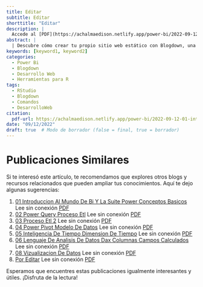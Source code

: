 ```yaml
---
title: Editar
subtitle: Editar
shorttitle: "Editar"
description: |
  Accede al [PDF](https://achalmaedison.netlify.app/power-bi/2022-09-12-01-introduccion-al-mundo-de-bi-y-la-suite-power-conceptos-basicos/index.pdf) completo aquí.
abstract: |
  | Descubre cómo crear tu propio sitio web estático con Blogdown, una herramienta poderosa que combina R Markdown y Hugo. Aprende a usar comandos sencillos para personalizar, construir y alojar tu sitio web de manera fácil y rápida. ¡Comienza tu proyecto web hoy mismo!
keywords: [keyword1, keyword2]
categories:
  - Power Bi
  - Blogdown
  - Desarrollo Web
  - Herramientas para R
tags:
  - RStudio
  - Blogdown
  - Comandos
  - DesarrolloWeb
citation:
  pdf-url: https://achalmaedison.netlify.app/power-bi/2022-09-12-01-introduccion-al-mundo-de-bi-y-la-suite-power-conceptos-basicos/index.pdf
date: "09/12/2022"
draft: true  # Modo de borrador (false = final, true = borrador)
---
```







# Publicaciones Similares

Si te interesó este artículo, te recomendamos que explores otros blogs y recursos relacionados que pueden ampliar tus conocimientos. Aquí te dejo algunas sugerencias:


1. [01 Introduccion Al Mundo De Bi Y La Suite Power Conceptos Basicos](https://achalmaedison.netlify.app/herramientas-oficina/power-bi/2022-09-12-01-introduccion-al-mundo-de-bi-y-la-suite-power-conceptos-basicos) Lee sin conexión [PDF](https://achalmaedison.netlify.app/herramientas-oficina/power-bi/2022-09-12-01-introduccion-al-mundo-de-bi-y-la-suite-power-conceptos-basicos/index.pdf)
2. [02 Power Query Proceso Etl](https://achalmaedison.netlify.app/herramientas-oficina/power-bi/2022-09-19-02-power-query-proceso-etl) Lee sin conexión [PDF](https://achalmaedison.netlify.app/herramientas-oficina/power-bi/2022-09-19-02-power-query-proceso-etl/index.pdf)
3. [03 Proceso Etl 2](https://achalmaedison.netlify.app/herramientas-oficina/power-bi/2022-09-26-03-proceso-etl-2) Lee sin conexión [PDF](https://achalmaedison.netlify.app/herramientas-oficina/power-bi/2022-09-26-03-proceso-etl-2/index.pdf)
4. [04 Power Pivot Modelo De Datos](https://achalmaedison.netlify.app/herramientas-oficina/power-bi/2022-10-03-04-power-pivot-modelo-de-datos) Lee sin conexión [PDF](https://achalmaedison.netlify.app/herramientas-oficina/power-bi/2022-10-03-04-power-pivot-modelo-de-datos/index.pdf)
5. [05 Inteligencia De Tiempo Dimension De Tiempo](https://achalmaedison.netlify.app/herramientas-oficina/power-bi/2022-10-10-05-inteligencia-de-tiempo-dimension-de-tiempo) Lee sin conexión [PDF](https://achalmaedison.netlify.app/herramientas-oficina/power-bi/2022-10-10-05-inteligencia-de-tiempo-dimension-de-tiempo/index.pdf)
6. [06 Lenguaje De Analisis De Datos Dax Columnas Campos Calculados](https://achalmaedison.netlify.app/herramientas-oficina/power-bi/2022-10-17-06-lenguaje-de-analisis-de-datos-dax-columnas-campos-calculados) Lee sin conexión [PDF](https://achalmaedison.netlify.app/herramientas-oficina/power-bi/2022-10-17-06-lenguaje-de-analisis-de-datos-dax-columnas-campos-calculados/index.pdf)
7. [08 Vizualizacion De Datos](https://achalmaedison.netlify.app/herramientas-oficina/power-bi/2022-10-24-08-vizualizacion-de-datos) Lee sin conexión [PDF](https://achalmaedison.netlify.app/herramientas-oficina/power-bi/2022-10-24-08-vizualizacion-de-datos/index.pdf)
8. [Por Editar](https://achalmaedison.netlify.app/herramientas-oficina/power-bi/2024-03-31-por-editar) Lee sin conexión [PDF](https://achalmaedison.netlify.app/herramientas-oficina/power-bi/2024-03-31-por-editar/index.pdf)


Esperamos que encuentres estas publicaciones igualmente interesantes y útiles. ¡Disfruta de la lectura!


